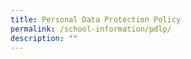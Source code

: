 ```yaml
---
title: Personal Data Protection Policy
permalink: /school-information/pdlp/
description: ""
---
```

